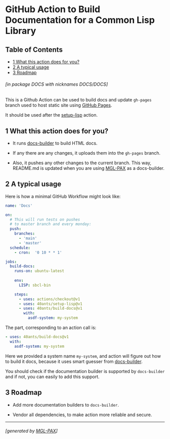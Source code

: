 <a id='x-28DOCS-3A-40INDEX-20MGL-PAX-MINIMAL-3ASECTION-29'></a>

# GitHub Action to Build Documentation for a Common Lisp Library

## Table of Contents

- [1 What this action does for you?][f73c]
- [2 A typical usage][ff56]
- [3 Roadmap][278a]

###### \[in package DOCS with nicknames DOCS/DOCS\]
This is a Github Action can be used to build docs and update `gh-pages` branch used to
host static site using [GitHub Pages](https://pages.github.com/).

It should be used after the [setup-lisp](https://40ants.com/setup-lisp/) action.

<a id='x-28DOCS-3A-40FEATURES-20MGL-PAX-MINIMAL-3ASECTION-29'></a>

## 1 What this action does for you?

- It runs [docs-builder](https://40ants.com/docs-builder/) to build HTML docs.

- If any there are any changes, it uploads them into the `gh-pages` branch.

- Also, it pushes any other changes to the current branch. This way, README.md
  is updated when you are using [MGL-PAX](https://github.com/cl-doc-systems/mgl-pax)
  as a docs-builder.


<a id='x-28DOCS-3A-40TYPICAL-USAGE-20MGL-PAX-MINIMAL-3ASECTION-29'></a>

## 2 A typical usage

Here is how a minimal GitHub Workflow might look like:

```yaml
name: 'Docs'

on:
  # This will run tests on pushes
  # to master branch and every monday:
  push:
    branches:
      - 'main'
      - 'master'
  schedule:
    - cron:  '0 10 * * 1'

jobs:
  build-docs:
    runs-on: ubuntu-latest
    
    env:
      LISP: sbcl-bin

    steps:
      - uses: actions/checkout@v1
      - uses: 40ants/setup-lisp@v1
      - uses: 40ants/build-docs@v1
        with:
          asdf-system: my-system
```

The part, corresponding to an action call is:

```yaml
- uses: 40ants/build-docs@v1
  with:
    asdf-system: my-system
```

Here we provided a system name `my-system`, and
action will figure out how to build it docs, because
it uses smart guesser from
[docs-builder](https://40ants.com/docs-builder/).

You should check if the documentation builder is supported
by `docs-builder` and if not, you can easily to add this support.

<a id='x-28DOCS-3A-40ROADMAP-20MGL-PAX-MINIMAL-3ASECTION-29'></a>

## 3 Roadmap

- Add more documentation builders to `docs-builder`.

- Vendor all dependencies, to make action more reliable and secure.


  [278a]: #x-28DOCS-3A-40ROADMAP-20MGL-PAX-MINIMAL-3ASECTION-29 "Roadmap"
  [f73c]: #x-28DOCS-3A-40FEATURES-20MGL-PAX-MINIMAL-3ASECTION-29 "What this action does for you?"
  [ff56]: #x-28DOCS-3A-40TYPICAL-USAGE-20MGL-PAX-MINIMAL-3ASECTION-29 "A typical usage"

* * *
###### \[generated by [MGL-PAX](https://github.com/melisgl/mgl-pax)\]
